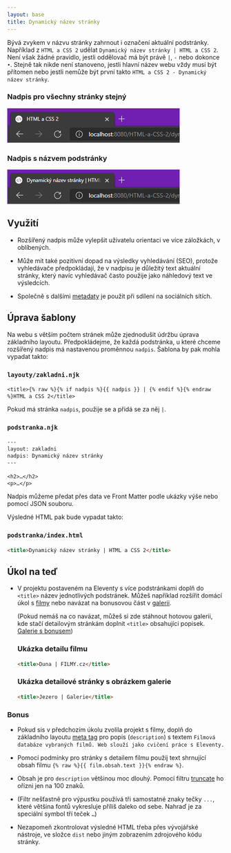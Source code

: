 ```yaml
---
layout: base
title: Dynamický název stránky
---
```


Bývá zvykem v názvu stránky zahrnout i označení aktuální podstránky. Například z `HTML a CSS 2` udělat `Dynamický název stránky | HTML a CSS 2`. Není však žádné pravidlo, jestli oddělovač má být právě `|`, `-` nebo dokonce `•`. Stejně tak nikde není stanoveno, jestli hlavní název webu vždy musí být přítomen nebo jestli nemůže být první takto `HTML a CSS 2 - Dynamický název stránky`.

### Nadpis pro všechny stránky stejný

![základní nadpis](static/screenshots/title-zakladni.png)

### Nadpis s názvem podstránky

![rozšířený nadpis](static/screenshots/title-rozsireny.png)

## Využití

- Rozšířený nadpis může vylepšit uživatelu orientaci ve více záložkách, v oblíbených.

- Může mít také pozitivní dopad na výsledky vyhledávání (SEO), protože vyhledávače předpokládají, že v nadpisu je důležitý text aktuální stránky, který navíc vyhledávač často použije jako náhledový text ve výsledcích.

- Společně s dalšími [metadaty](metadata) je použit při sdílení na sociálních sítích.

## Úprava šablony

Na webu s větším počtem stránek může zjednodušit údržbu úprava základního layoutu. Předpokládejme, že každá podstránka, u které chceme rozšířený nadpis má nastavenou proměnnou `nadpis`. Šablona by pak mohla vypadat takto:

### `layouty/zakladni.njk`

```liquid
<title>{% raw %}{% if nadpis %}{{ nadpis }} | {% endif %}{% endraw %}HTML a CSS 2</title>
```

Pokud má stránka `nadpis`, použije se a přidá se za něj `|`.

### `podstranka.njk`

```liquid
---
layout: zakladni
nadpis: Dynamický název stránky
---

<h2>…</h2>
<p>…</p>
```

Nadpis můžeme předat přes data ve Front Matter podle ukázky výše nebo pomocí JSON souboru.

Výsledné HTML pak bude vypadat takto:

### `podstranka/index.html`

```html
<title>Dynamický název stránky | HTML a CSS 2</title>
```

## Úkol na teď

- V projektu postaveném na Eleventy s více podstránkami doplň do `<title>` název jednotlivých podstránek. Můžeš například rozšířit domácí úkol s [filmy](https://github.com/Czechitas-podklady-WEB/Cviceni-Eleventy-filmy) nebo navázat na bonusovou část v [galerii](https://github.com/Czechitas-podklady-WEB/Cviceni-Eleventy-galerie).

  (Pokud nemáš na co navázat, můžeš si zde stáhnout hotovou galerii, kde stačí detailovým stránkám doplnit `<title>` obsahujíci popisek. [Galerie s bonusem](https://github.com/Czechitas-podklady-WEB/Cviceni-Eleventy-galerie/archive/refs/heads/reseni.zip))

  ### Ukázka detailu filmu

  ```html
  <title>Duna | FILMY.cz</title>
  ```

  ### Ukázka detailové stránky s obrázkem galerie

  ```html
  <title>Jezero | Galerie</title>
  ```

### Bonus

- Pokud sis v předchozím úkolu zvolila projekt s filmy, doplň do základního layoutu [meta tag](metadata) pro popis (`description`) s textem `Filmová databáze vybraných filmů. Web slouží jako cvičení práce s Eleventy.`

- Pomocí podmínky pro stránky s detailem filmu použij text shrnující obsah filmu `{% raw %}{{ film.obsah.text }}{% endraw %}`.

- Obsah je pro `description` většinou moc dlouhý. Pomocí filtru [truncate](https://mozilla.github.io/nunjucks/templating.html#truncate) ho ořízni jen na 100 znaků.

- (Filtr nešťastně pro výpustku používá tři samostatné znaky tečky `...`, které většina fontů vykresluje příliš daleko od sebe. Nahraď je za speciální symbol tří teček `…`)

- Nezapomeň zkontrolovat výsledné HTML třeba přes vývojářské nástroje, ve složce `dist` nebo jiným zobrazením zdrojového kódu stránky.
